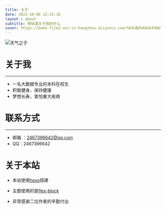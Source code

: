 ```yaml
---
title: 关于
date: 2022-10-06 12:15:16
layout : about
subtitle: 想知道关于我的什么
cover: https://boke-file2.oss-cn-hangzhou.aliyuncs.com/%E4%B8%AA%E4%BA%BA%E4%B8%BB%E9%A1%B5%E5%A3%81%E7%BA%B8.jpg
---
```


![天气之子]([(https://boke-file2.oss-cn-hangzhou.aliyuncs.com/%E4%B8%AA%E4%BA%BA%E4%B8%BB%E9%A1%B5%E4%BF%A1%E6%81%AF.jpg)])

# 关于我

---

- 一名大数据专业的本科在校生
- 积极健身，保持健康
- 梦想长寿，害怕重大疾病

# 联系方式

---

- 邮箱 ：2467396642@qq.com
- QQ：2467396642

# 关于本站

- 本站使用[hexo](https://hexo.io/zh-cn/)搭建

- 主题使用的是[flex-block](https://github.com/miiiku/flex-block)

- 非常感谢二位作者的辛勤付出

